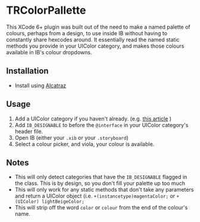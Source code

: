 # TRColorPallette

This XCode 6+ plugin was built out of the need to make a named palette of colours, perhaps from a design, to use inside IB without having to constantly share hexcodes around.
It essentially read the named static methods you provide in your UIColor category, and makes those colours available in IB's colour dropdowns.

## Installation

- Install using [Alcatraz](http://www.alcatraz.io)

## Usage

1. Add a UIColor category if you haven't already. (e.g. [this article](http://www.synchromation.com/code/files/09bdecaffe9e6329e2011aab1ec97f63-1.html) )
2. Add `IB_DESIGNABLE` to before the `@interface` in your UIColor category's header file.
3. Open IB (either your `.xib` or your `.storyboard`)
4. Select a colour picker, and viola, your colour is available.

## Notes

- This will only detect categories that have the `IB_DESIGNABLE` flagged in the class. This is by design, so you don't fill your palette up too much
- This will only work for any static methods that don't take any parameters and return a UIColor object (i.e. `+(instancetype)magentaColor;` or `+ (UIColor) lightBeigeColor;`
- This will strip off the word `color` or `colour` from the end of the colour's name.
